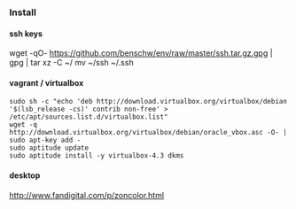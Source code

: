 ### Install
#### ssh keys

wget -qO- https://github.com/benschw/env/raw/master/ssh.tar.gz.gpg | gpg | tar xz -C ~/
mv ~/ssh ~/.ssh


#### vagrant / virtualbox

	sudo sh -c "echo 'deb http://download.virtualbox.org/virtualbox/debian '$(lsb_release -cs)' contrib non-free' > /etc/apt/sources.list.d/virtualbox.list" 
	wget -q http://download.virtualbox.org/virtualbox/debian/oracle_vbox.asc -O- | sudo apt-key add - 
	sudo aptitude update 
	sudo aptitude install -y virtualbox-4.3 dkms


#### desktop

http://www.fandigital.com/p/zoncolor.html
